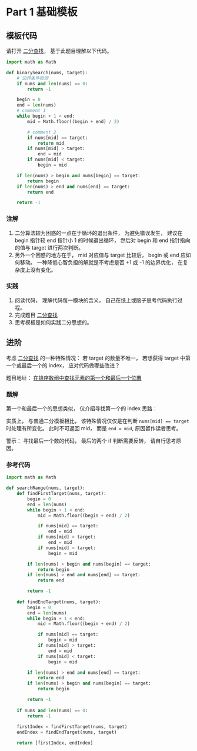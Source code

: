 # Part 1 基础模板

## 模板代码

请打开 [二分查找](https://leetcode-cn.com/problems/binary-search/)， 基于此题目理解以下代码。

```Python
import math as Math

def binarySearch(nums, target):
    # 边界条件检测
    if nums and len(nums) == 0:
        return -1

    begin = 0
    end = len(nums)
    # comment 1
    while begin + 1 < end:
        mid = Math.floor((begin + end) / 2)

        # comment 2
        if nums[mid] == target:
            return mid
        if nums[mid] > target:
            end = mid
        if nums[mid] < target:
            begin = mid

    if len(nums) > begin and nums[begin] == target:
        return begin
    if len(nums) > end and nums[end] == target:
        return end

    return -1
```

### 注解

1. 二分算法较为困惑的一点在于循环的退出条件， 为避免错误发生， 建议在 begin 指针较 end 指针小 1 的时候退出循环， 然后对 begin 和 end 指针指向的值与 target 进行两次判断。
2. 另外一个困惑的地方在于， mid 对应值与 target 比较后， begin 或 end 应如何移动。 一种降低心智负担的解就是不考虑是否 +1 或 -1 的边界优化， 在复杂度上没有变化。

### 实践

1. 阅读代码， 理解代码每一模块的含义， 自己在纸上或脑子思考代码执行过程。
2. 完成题目 [二分查找](https://leetcode-cn.com/problems/binary-search/)
3. 思考模板是如何实践二分思想的。

## 进阶

考虑 [二分查找](https://leetcode-cn.com/problems/binary-search/) 的一种特殊情况： 若 target 的数量不唯一， 若想获得 target 中第一个或最后一个的 index， 应对代码做哪些改进？

题目地址： [在排序数组中查找元素的第一个和最后一个位置](https://leetcode-cn.com/problems/find-first-and-last-position-of-element-in-sorted-array/)

### 题解

第一个和最后一个的思想类似， 仅介绍寻找第一个的 index 思路：

实质上， 与普通二分模板相比， 该特殊情况仅仅是在判断 `nums[mid] == target` 时处理有所变化。 此时不可返回 mid， 而是 `end = mid`, 原因留作读者思考。

警示： 寻找最后一个数的代码， 最后的两个 if 判断需要反转， 请自行思考原因。

### 参考代码

```Python
import math as Math

def searchRange(nums, target):
    def findFirstTarget(nums, target):
        begin = 0
        end = len(nums)
        while begin + 1 < end:
            mid = Math.floor((begin + end) / 2)

            if nums[mid] == target:
                end = mid
            if nums[mid] > target:
                end = mid
            if nums[mid] < target:
                begin = mid

        if len(nums) > begin and nums[begin] == target:
            return begin
        if len(nums) > end and nums[end] == target:
            return end

        return -1
    
    def findEndTarget(nums, target):
        begin = 0
        end = len(nums)
        while begin + 1 < end:
            mid = Math.floor((begin + end) / 2)

            if nums[mid] == target:
                begin = mid
            if nums[mid] > target:
                end = mid
            if nums[mid] < target:
                begin = mid

        if len(nums) > end and nums[end] == target:
            return end
        if len(nums) > begin and nums[begin] == target:
            return begin

        return -1
        
    if nums and len(nums) == 0:
        return -1
    
    firstIndex = findFirstTarget(nums, target)
    endIndex = findEndTarget(nums, target)

    return [firstIndex, endIndex]
```